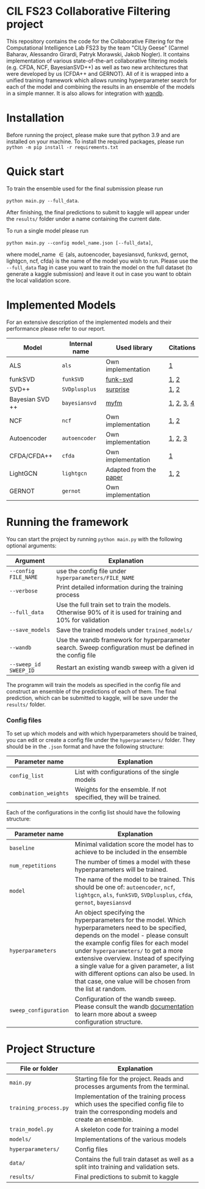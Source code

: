 # CIL FS23 Collaborative Filtering project

This repository contains the code for the Collaborative Filtering for the Computational Intelligence Lab FS23 by the team "CILly Geese" (Carmel Baharav, Alessandro Girardi, Patryk Morawski, Jakob Nogler).
It contains implementation of various state-of-the-art collaborative filtering models (e.g. CFDA, NCF, BayesianSVD++) as well as two new architectures that were developed by us (CFDA++ and GERNOT).
All of it is wrapped into a unified training framework which allows running hyperparameter search for each of the model and combining the results in an ensemble of the models in a simple manner.
It is also allows for integration with [wandb](https://wandb.ai/).

# Installation

Before running the project, please make sure that python 3.9 and are installed on your machine.
To install the required packages, please run `python -m pip install -r requirements.txt`

# Quick start

To train the ensemble used for the final submission please run

`python main.py --full_data`.

After finishing, the final predictions to submit to kaggle will appear under the `results/` folder under a name containing the current date.

To run a single model please run

`python main.py --config model_name.json [--full_data]`,

where model_name $\in \{\text{als, autoencoder, bayesiansvd, funksvd, gernot, lightgcn, ncf, cfda} \}$ is the name of the model you wish to run.
Please use the `--full_data` flag in case you want to train the model on the full dataset (to generate a kaggle submission) and leave it out in case you want to obtain the local validation score.

# Implemented Models

For an extensive description of the implemented models and their performance please refer to our report.

| Model           | Internal name | Used library                                               | Citations                                                                                                                                                                    |
| --------------- | ------------- | ---------------------------------------------------------- | ---------------------------------------------------------------------------------------------------------------------------------------------------------------------------- |
| ALS             | `als`         | Own implementation                                         | [1](https://doi.org/10.1109/MC.2009.263)                                                                                                                                     |
| funkSVD         | `funkSVD`     | [funk-svd](https://github.com/gbolmier/funk-svd)           | [1](https://doi.org/10.1109/MC.2009.263), [2](https://sifter.org/simon/journal/20061211.html)                                                                                |
| SVD++           | `SVDplusplus` | [surprise](https://surpriselib.com/)                       | [1](https://doi.org/10.1109/MC.2009.263), [2](https://doi.org/10.1145/1401890.1401944)                                                                                       |
| Bayesian SVD ++ | `bayesiansvd` | [myfm](https://myfm.readthedocs.io/en/latest/)             | [1](https://doi.org/10.1145/1401890.1401944), [2](https://doi.org/10.1145/1390156.1390267), [3](https://doi.org/10.1109/ICDM.2010.127), [4](http://arxiv.org/abs/1905.01395) |
| NCF             | `ncf`         | Own implementation                                         | [1](https://doi.org/10.1145/3038912.3052569), [2](https://doi.org/10.1145/3383313.3412488)                                                                                   |
| Autoencoder     | `autoencoder` | Own implementation                                         | [1](https://doi.org/10.1145/2740908.2742726), [2](https://inria.hal.science/hal-01256422v1/document), [3](http://arxiv.org/abs/1708.01715)                                   |
| CFDA/CFDA++     | `cfda`        | Own implementation                                         | [1](https://doi.org/10.1109/IJCNN55064.2022.9892705)                                                                                                                         |
| LightGCN        | `lightgcn`    | Adapted from the [paper](https://arxiv.org/abs/2002.02126) | [1](https://arxiv.org/abs/2002.02126), [2](http://arxiv.org/abs/1905.08108)                                                                                                  |
| GERNOT          | `gernot`      | Own implementation                                         |

# Running the framework

You can start the project by running `python main.py` with the following optional arguments:

| Argument              | Explanation                                                                                                 |
| --------------------- | ----------------------------------------------------------------------------------------------------------- |
| `--config FILE_NAME`  | use the config file under `hyperparameters/FILE_NAME`                                                       |
| `--verbose`           | Print detailed information during the training process                                                      |
| `--full_data`         | Use the full train set to train the models. Otherwise 90% of it is used for training and 10% for validation |
| `--save_models`       | Save the trained models under `trained_models/`                                                             |
| `--wandb`             | Use the wandb framework for hyperparameter search. Sweep configuration must be defined in the config file   |
| `--sweep_id SWEEP_ID` | Restart an existing wandb sweep with a given id                                                             |

The programm will train the models as specified in the config file and construct an ensemble of the predictions of each of them.
The final prediction, which can be submitted to kaggle, will be save under the `results/` folder.

### Config files

To set up which models and with which hyperparameters should be trained, you can edit or create a config file under the `hyperparameters/` folder.
They should be in the `.json` format and have the following structure:

| Parameter name        | Explanation                                                       |
| --------------------- | ----------------------------------------------------------------- |
| `config_list`         | List with configurations of the single models                     |
| `combination_weights` | Weights for the ensemble. If not specified, they will be trained. |

Each of the configurations in the config list should have the following structure:

| Parameter name        | Explanation                                                                                                                                                                                                                                                                                                                                                                                                              |
| --------------------- | ------------------------------------------------------------------------------------------------------------------------------------------------------------------------------------------------------------------------------------------------------------------------------------------------------------------------------------------------------------------------------------------------------------------------ |
| `baseline`            | Minimal validation score the model has to achieve to be included in the ensemble                                                                                                                                                                                                                                                                                                                                         |
| `num_repetitions`     | The number of times a model with these hyperparameters will be trained.                                                                                                                                                                                                                                                                                                                                                  |
| `model`               | The name of the model to be trained. This should be one of: `autoencoder`, `ncf`, `lightgcn`, `als`, `funkSVD`, `SVDplusplus`, `cfda`, `gernot`, `bayesiansvd`                                                                                                                                                                                                                                                           |
| `hyperparameters`     | An object specifying the hyperparameters for the model. Which hyperparameters need to be specified, depends on the model - please consult the example config files for each model under `hyperparameters/` to get a more extensive overview. Instead of specifying a single value for a given parameter, a list with different options can also be used. In that case, one value will be chosen from the list at random. |
| `sweep_configuration` | Configuration of the wandb sweep. Please consult the wandb [documentation](https://docs.wandb.ai/guides/sweeps/define-sweep-configuration) to learn more about a sweep configuration structure.                                                                                                                                                                                                                          |

# Project Structure

| File or folder        | Explanation                                                                                                                           |
| --------------------- | ------------------------------------------------------------------------------------------------------------------------------------- |
| `main.py`             | Starting file for the project. Reads and processes arguments from the terminal.                                                       |
| `training_process.py` | Implementation of the training process which uses the specified config file to train the corresponding models and create an ensemble. |
| `train_model.py`      | A skeleton code for training a model                                                                                                  |
| `models/`             | Implementations of the various models                                                                                                 |
| `hyperparameters/`    | Config files                                                                                                                          |
| `data/`               | Contains the full train dataset as well as a split into training and validation sets.                                                 |
| `results/`            | Final predictions to submit to kaggle                                                                                                 |
